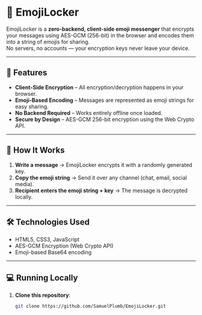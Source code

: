 # 🔐 EmojiLocker

EmojiLocker is a **zero-backend, client-side emoji messenger** that encrypts your messages using AES-GCM (256-bit) in the browser and encodes them into a string of emojis for sharing.  
No servers, no accounts — your encryption keys never leave your device.

---

## 🚀 Features

- **Client-Side Encryption** – All encryption/decryption happens in your browser.
- **Emoji-Based Encoding** – Messages are represented as emoji strings for easy sharing.
- **No Backend Required** – Works entirely offline once loaded.
- **Secure by Design** – AES-GCM 256-bit encryption using the Web Crypto API.

---

## 📖 How It Works

1. **Write a message** → EmojiLocker encrypts it with a randomly generated key.
2. **Copy the emoji string** → Send it over any channel (chat, email, social media).
3. **Recipient enters the emoji string + key** → The message is decrypted locally.

---

## 🛠️ Technologies Used

- HTML5, CSS3, JavaScript
- AES-GCM Encryption (Web Crypto API)
- Emoji-based Base64 encoding

---

## 💻 Running Locally

1. **Clone this repository**:
   ```bash
   git clone https://github.com/SamuelPlumb/EmojiLocker.git

